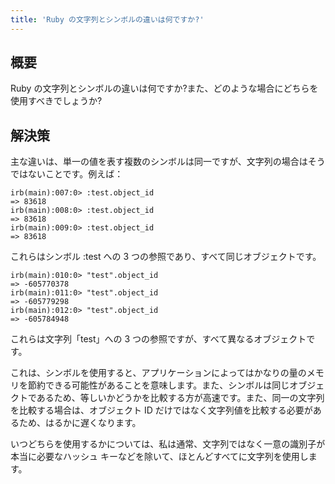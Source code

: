 ```yaml
---
title: 'Ruby の文字列とシンボルの違いは何ですか?'
---
```


## 概要
Ruby の文字列とシンボルの違いは何ですか?また、どのような場合にどちらを使用すべきでしょうか?

## 解決策
主な違いは、単一の値を表す複数のシンボルは同一ですが、文字列の場合はそうではないことです。例えば：

```
irb(main):007:0> :test.object_id
=> 83618
irb(main):008:0> :test.object_id
=> 83618
irb(main):009:0> :test.object_id
=> 83618

```
これらはシンボル :test への 3 つの参照であり、すべて同じオブジェクトです。

```
irb(main):010:0> "test".object_id
=> -605770378
irb(main):011:0> "test".object_id
=> -605779298
irb(main):012:0> "test".object_id
=> -605784948

```
これらは文字列「test」への 3 つの参照ですが、すべて異なるオブジェクトです。

これは、シンボルを使用すると、アプリケーションによってはかなりの量のメモリを節約できる可能性があることを意味します。また、シンボルは同じオブジェクトであるため、等しいかどうかを比較する方が高速です。また、同一の文字列を比較する場合は、オブジェクト ID だけではなく文字列値を比較する必要があるため、はるかに遅くなります。

いつどちらを使用するかについては、私は通常、文字列ではなく一意の識別子が本当に必要なハッシュ キーなどを除いて、ほとんどすべてに文字列を使用します。

